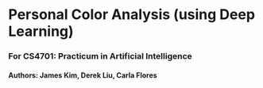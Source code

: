 # Personal Color Analysis (using Deep Learning)

### For CS4701: Practicum in Artificial Intelligence
#### Authors: James Kim, Derek Liu, Carla Flores
